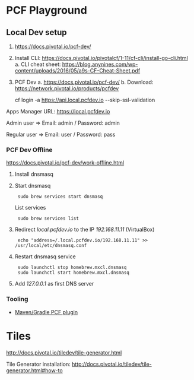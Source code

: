 # PCF Playground

## Local Dev setup

1. https://docs.pivotal.io/pcf-dev/ 
2. Install CLI: https://docs.pivotal.io/pivotalcf/1-11/cf-cli/install-go-cli.html
    a. CLI cheat sheet: https://blog.anynines.com/wp-content/uploads/2016/05/a9s-CF-Cheat-Sheet.pdf
3. PCF Dev
    a. https://docs.pivotal.io/pcf-dev/
    b. Download: https://network.pivotal.io/products/pcfdev


    cf login -a https://api.local.pcfdev.io --skip-ssl-validation

Apps Manager URL: https://local.pcfdev.io

Admin user => Email: admin / Password: admin

Regular user => Email: user / Password: pass



### PCF Dev Offline

https://docs.pivotal.io/pcf-dev/work-offline.html

1. Install dnsmasq
2. Start dnsmasq

        sudo brew services start dnsmasq
        
   List services
   
        sudo brew services list
        
3. Redirect _local.pcfdev.io_ to the IP _192.168.11.11_ (VirtualBox)
        
        echo "address=/.local.pcfdev.io/192.168.11.11" >> /usr/local/etc/dnsmasq.conf

4. Restart dnsmasq service

        sudo launchctl stop homebrew.mxcl.dnsmasq
        sudo launchctl start homebrew.mxcl.dnsmasq
        
5. Add _127.0.0.1_ as first DNS server


### Tooling

 - [Maven/Gradle PCF plugin](https://content.pivotal.io/blog/improved-java-tooling-for-cloud-foundry)
 

# Tiles

http://docs.pivotal.io/tiledev/tile-generator.html

Tile Generator installation: http://docs.pivotal.io/tiledev/tile-generator.html#how-to  
  

